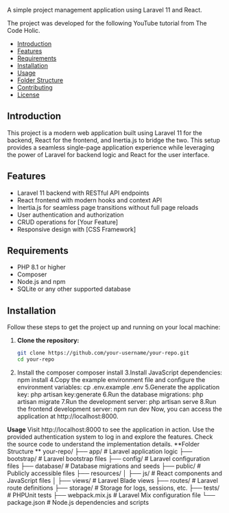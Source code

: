 A simple project management application using Laravel 11 and React.

The project was developed for the following YouTube tutorial from The Code Holic.
- [Introduction](#introduction)
- [Features](#features)
- [Requirements](#requirements)
- [Installation](#installation)
- [Usage](#usage)
- [Folder Structure](#folder-structure)
- [Contributing](#contributing)
- [License](#license)

## Introduction

This project is a modern web application built using Laravel 11 for the backend, React for the frontend, and Inertia.js to bridge the two. This setup provides a seamless single-page application experience while leveraging the power of Laravel for backend logic and React for the user interface.

## Features

- Laravel 11 backend with RESTful API endpoints
- React frontend with modern hooks and context API
- Inertia.js for seamless page transitions without full page reloads
- User authentication and authorization
- CRUD operations for [Your Feature]
- Responsive design with [CSS Framework]

## Requirements

- PHP 8.1 or higher
- Composer
- Node.js and npm
- SQLite or any other supported database

## Installation

Follow these steps to get the project up and running on your local machine:

1. **Clone the repository:**
   ```sh
   git clone https://github.com/your-username/your-repo.git
   cd your-repo
2. Install the composer
   composer install
3.Install JavaScript dependencies:
  npm install
4.Copy the example environment file and configure the environment variables:
  cp .env.example .env
5.Generate the application key:
  php artisan key:generate
6.Run the database migrations:
  php artisan migrate
7.Run the development server:
  php artisan serve
8.Run the frontend development server:
  npm run dev
Now, you can access the application at http://localhost:8000.

**Usage**
Visit http://localhost:8000 to see the application in action.
Use the provided authentication system to log in and explore the features.
Check the source code to understand the implementation details.
**Folder Structure **
your-repo/
├── app/                # Laravel application logic
├── bootstrap/          # Laravel bootstrap files
├── config/             # Laravel configuration files
├── database/           # Database migrations and seeds
├── public/             # Publicly accessible files
├── resources/
│   ├── js/             # React components and JavaScript files
│   ├── views/          # Laravel Blade views
├── routes/             # Laravel route definitions
├── storage/            # Storage for logs, sessions, etc.
├── tests/              # PHPUnit tests
├── webpack.mix.js      # Laravel Mix configuration file
└── package.json        # Node.js dependencies and scripts



